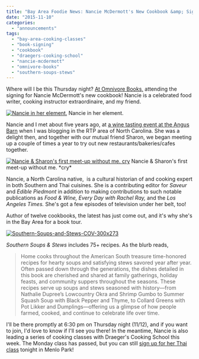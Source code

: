 ```yaml
---
title: "Bay Area Foodie News: Nancie McDermott's New Cookbook &amp; Signing!"
date: "2015-11-10"
categories:
  - "announcements"
tags:
  - "bay-area-cooking-classes"
  - "book-signing"
  - "cookbook"
  - "draegers-cooking-school"
  - "nancie-mcdermott"
  - "omnivore-books"
  - "southern-soups-stews"
---
```


Where will I be this Thursday night? [At Omnivore Books,](http://www.omnivorebooks.com/events.html) attending the signing for Nancie McDermott's new cookbook! Nancie is a celebrated food writer, cooking instructor extraordinaire, and my friend.




<div class="caption">

[![Nancie in her element.](http://s3.amazonaws.com/thegourmez-wpmedia/2015/11/nancie-headshot-500x500.jpg)](http://s3.amazonaws.com/thegourmez-wpmedia/2015/11/nancie-headshot.jpg) Nancie in her element.</div>


Nancie and I met about five years ago, at [a wine tasting event at the Angus Barn](http://thegourmez.com/2012/07/09/virginia-wine-tasting-at-the-angus-barn/) when I was blogging in the RTP area of North Carolina. She was a delight then, and together with our mutual friend Sharon, we began meeting up a couple of times a year to try out new restaurants/bakeries/cafes together.




<div class="caption">

[![Nancie & Sharon's first meet-up without me. *cry*](http://s3.amazonaws.com/thegourmez-wpmedia/2015/11/nancie-sharon-without-me-500x321.jpg)](http://s3.amazonaws.com/thegourmez-wpmedia/2015/11/nancie-sharon-without-me.jpg) Nancie & Sharon's first meet-up without me. \*cry\*</div>


Nancie, a North Carolina native,  is a cultural historian of and cooking expert in both Southern and Thai cuisines. She is a contributing editor for _Saveur_ and _Edible Piedmont_ in addition to making contributions to such notable publications as _Food & Wine, Every Day with Rachel Ray,_ and the _Los Angeles Times._ She's got a few episodes of television under her belt, too!

Author of twelve cookbooks, the latest has just come out, and it's why she's in the Bay Area for a book tour.

[![Southern-Soups-and-Stews-COV-300x273](http://s3.amazonaws.com/thegourmez-wpmedia/2015/11/Southern-Soups-and-Stews-COV-300x273.jpg)](http://s3.amazonaws.com/thegourmez-wpmedia/2015/11/Southern-Soups-and-Stews-COV-300x273.jpg)

_Southern Soups & Stews_ includes 75+ recipes. As the blurb reads,

> Home cooks throughout the American South treasure time-honored recipes for hearty soups and satisfying stews savored year after year. Often passed down through the generations, the dishes detailed in this book are cherished and shared at family gatherings, holiday feasts, and community suppers throughout the seasons. These recipes serve up soups and stews seasoned with history—from Nathalie Dupree’s Lowcountry Okra and Shrimp Gumbo to Summer Squash Soup with Black Pepper and Thyme, to Collard Greens with Pot Likker and Dumplings—offering us a glimpse of how people farmed, cooked, and continue to celebrate life over time.

I'll be there promptly at 6:30 pm on Thursday night (11/12), and if you want to join, I'd love to know if I'll see you there! In the meantime, Nancie is also leading a series of cooking classes with Draeger's Cooking School this week. The Monday class has passed, but you can still [sign up for her Thai class](http://www.draegerscookingschool.com/chef/304/nancie-mcdermott) tonight in Menlo Park!
